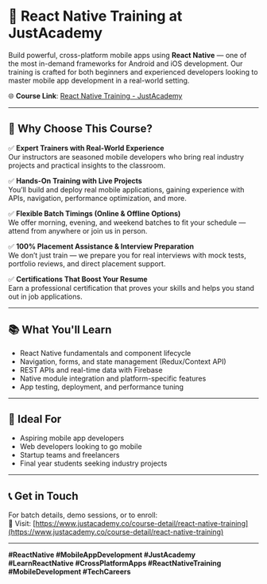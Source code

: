 # 🚀 React Native Training at JustAcademy

Build powerful, cross-platform mobile apps using **React Native** — one of the most in-demand frameworks for Android and iOS development. Our training is crafted for both beginners and experienced developers looking to master mobile app development in a real-world setting.

🌐 **Course Link**: [React Native Training - JustAcademy](https://www.justacademy.co/course-detail/react-native-training)

---

## 📌 Why Choose This Course?

✅ **Expert Trainers with Real-World Experience**  
Our instructors are seasoned mobile developers who bring real industry projects and practical insights to the classroom.

✅ **Hands-On Training with Live Projects**  
You’ll build and deploy real mobile applications, gaining experience with APIs, navigation, performance optimization, and more.

✅ **Flexible Batch Timings (Online & Offline Options)**  
We offer morning, evening, and weekend batches to fit your schedule — attend from anywhere or join us in person.

✅ **100% Placement Assistance & Interview Preparation**  
We don’t just train — we prepare you for real interviews with mock tests, portfolio reviews, and direct placement support.

✅ **Certifications That Boost Your Resume**  
Earn a professional certification that proves your skills and helps you stand out in job applications.

---

## 📚 What You'll Learn

- React Native fundamentals and component lifecycle
- Navigation, forms, and state management (Redux/Context API)
- REST APIs and real-time data with Firebase
- Native module integration and platform-specific features
- App testing, deployment, and performance tuning

---

## 🧠 Ideal For

- Aspiring mobile app developers
- Web developers looking to go mobile
- Startup teams and freelancers
- Final year students seeking industry projects

---

## 📞 Get in Touch

For batch details, demo sessions, or to enroll:  
📍 Visit: [https://www.justacademy.co/course-detail/react-native-training](https://www.justacademy.co/course-detail/react-native-training)

---

**#ReactNative #MobileAppDevelopment #JustAcademy #LearnReactNative #CrossPlatformApps #ReactNativeTraining #MobileDevelopment #TechCareers**
